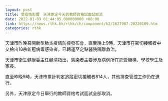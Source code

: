 ```yaml
---
layout: post
title: 受疫情影響　天津原定今天的教師資格試面試取消
date: 2022-01-09 01:44:05.000000000 +08:00
link: https://news.rthk.hk/rthk/ch/component/k2/1627987-20220109.htm
categories: rthk
---
```


天津市昨晚召開新型肺炎疫情防控發布會，直至晚上9時，天津市在密切接觸者中又檢出18宗新冠病毒感染者，已轉運至定點醫院隔離救治。

天津市衛生健康委主任顧清指出，感染者主要涉及病例所在託管機構、學校學生及家長。

直至昨晚9時，天津市累計判定追蹤密切接觸者814人，其他排查管控工作仍在進行。

另外，天津原定今日舉行的教師資格考試面試全部取消。
